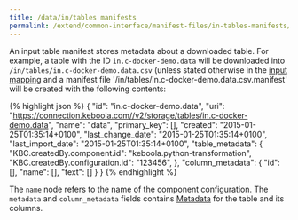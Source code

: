 ```yaml
---
title: /data/in/tables manifests
permalink: /extend/common-interface/manifest-files/in-tables-manifests/
---
```


An input table manifest stores metadata about a downloaded table. For example, a table
with the ID `in.c-docker-demo.data` will be downloaded into
`/in/tables/in.c-docker-demo.data.csv` (unless stated otherwise in the
[input mapping](/extend/common-interface/config-file/) and a manifest file
'/in/tables/in.c-docker-demo.data.csv.manifest' will be created with the following
contents:

{% highlight json %}
{
  "id": "in.c-docker-demo.data",
  "uri": "https://connection.keboola.com//v2/storage/tables/in.c-docker-demo.data",
  "name": "data",
  "primary_key": [],
  "created": "2015-01-25T01:35:14+0100",
  "last_change_date": "2015-01-25T01:35:14+0100",
  "last_import_date": "2015-01-25T01:35:14+0100",
  "table_metadata": {
    "KBC.createdBy.component.id": "keboola.python-transformation",
    "KBC.createdBy.configuration.id": "123456",
  },
  "column_metadata": {
    "id": [],
    "name": [],
    "text": []
  }
}
{% endhighlight %}

The `name` node refers to the name of the component configuration.
The `metadata` and `column_metadata` fields contains
[Metadata](https://keboola.docs.apiary.io/#reference/metadata) for the table and its columns.